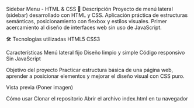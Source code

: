 Sidebar Menu - HTML & CSS
📌 Descripción
Proyecto de menú lateral (sidebar) desarrollado con HTML y CSS. Aplicación práctica de estructuras semánticas, posicionamiento con flexbox y estilos visuales. Primer acercamiento al diseño de interfaces web sin uso de JavaScript.

🛠️ Tecnologías utilizadas
HTML5
CSS3

Características
Menú lateral fijo
Diseño limpio y simple
Código responsivo
Sin JavaScript

Objetivo del proyecto
Practicar estructura básica de una página web, aprender a posicionar elementos y mejorar el diseño visual con CSS puro.

Vista previa
(Poner imagen)

Cómo usar
Clonar el repositorio
Abrir el archivo index.html en tu navegador
